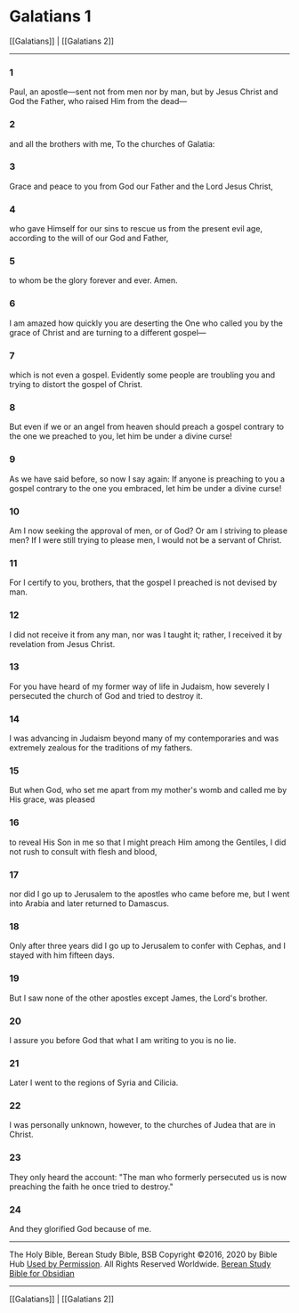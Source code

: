 # Galatians 1

[[Galatians]] | [[Galatians 2]]

---

### 1
Paul, an apostle—sent not from men nor by man, but by Jesus Christ and God the Father, who raised Him from the dead—

### 2
and all the brothers with me, To the churches of Galatia:

### 3
Grace and peace to you from God our Father and the Lord Jesus Christ,

### 4
who gave Himself for our sins to rescue us from the present evil age, according to the will of our God and Father,

### 5
to whom be the glory forever and ever. Amen.

### 6
I am amazed how quickly you are deserting the One who called you by the grace of Christ and are turning to a different gospel—

### 7
which is not even a gospel. Evidently some people are troubling you and trying to distort the gospel of Christ.

### 8
But even if we or an angel from heaven should preach a gospel contrary to the one we preached to you, let him be under a divine curse!

### 9
As we have said before, so now I say again: If anyone is preaching to you a gospel contrary to the one you embraced, let him be under a divine curse!

### 10
Am I now seeking the approval of men, or of God? Or am I striving to please men? If I were still trying to please men, I would not be a servant of Christ.

### 11
For I certify to you, brothers, that the gospel I preached is not devised by man.

### 12
I did not receive it from any man, nor was I taught it; rather, I received it by revelation from Jesus Christ.

### 13
For you have heard of my former way of life in Judaism, how severely I persecuted the church of God and tried to destroy it.

### 14
I was advancing in Judaism beyond many of my contemporaries and was extremely zealous for the traditions of my fathers.

### 15
But when God, who set me apart from my mother's womb and called me by His grace, was pleased

### 16
to reveal His Son in me so that I might preach Him among the Gentiles, I did not rush to consult with flesh and blood,

### 17
nor did I go up to Jerusalem to the apostles who came before me, but I went into Arabia and later returned to Damascus.

### 18
Only after three years did I go up to Jerusalem to confer with Cephas, and I stayed with him fifteen days.

### 19
But I saw none of the other apostles except James, the Lord's brother.

### 20
I assure you before God that what I am writing to you is no lie.

### 21
Later I went to the regions of Syria and Cilicia.

### 22
I was personally unknown, however, to the churches of Judea that are in Christ.

### 23
They only heard the account: "The man who formerly persecuted us is now preaching the faith he once tried to destroy."

### 24
And they glorified God because of me.

---

The Holy Bible, Berean Study Bible, BSB
Copyright ©2016, 2020 by Bible Hub
[Used by Permission](https://berean.bible/terms.htm). All Rights Reserved Worldwide.
[Berean Study Bible for Obsidian](https://github.com/gapmiss/berean-study-bible-for-obsidian)

---

[[Galatians]] | [[Galatians 2]]

